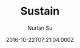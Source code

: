 ---
title: Sustain
github: https://github.com/suyundukov/hugo-sustain
demo: https://demo.nurlan.co/hugo-sustain/
author: Nurlan Su
thumbnail: themes/hugo-sustain.jpg
ssg:
  - Hugo
cms:
  - Markdown
date: 2016-10-22T07:21:04.000Z
description: 🦁 Personal blog theme built with Bootstrap, powered by Hugo.
draft: true
publish_date: '2016-10-22T07:21:04Z'
update_date: '2021-02-13T17:20:29Z'
github_star: 198
github_fork: 123
---